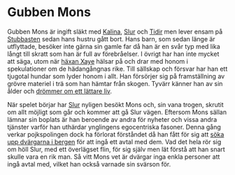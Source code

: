 # Gubben Mons

Gubben Mons är ingift släkt med [Kalina](fru_kalina.html), [Slur](slur.html) och [Tidir](tidir.html) men lever ensam på [Stubbasten](stubbasten.html) sedan hans hustru gått bort. Hans barn, som sedan länge är utflyttade, besöker inte gärna sin gamle far då han är en svår typ med lika långt till skratt som han är full av förebråelser. I övrigt har han inte mycket att säga, utom när [häxan Xaye](xaye_askmara.html) hälsar på och drar med honom i spekulationer om de hädangångnas rike. Till sällskap och försvar har han ett tjugotal hundar som lyder honom i allt. Han försörjer sig på framställning av grövre materiel i trä som han hämtar från skogen. Tyvärr känner han av sin ålder och [drömmer om ett lättare liv](xaye_askmara.html#en-riskabel-plan).

När spelet börjar har [Slur](slur.html) nyligen besökt Mons och, sin vana trogen, skrutit om allt möjligt som går och kommer att gå Slur vägen. Eftersom Mons sällan lämnar sin boplats är han beroende av andra för nyheter och vissa andra tjänster varför han uthärdar ynglingens egocentriska fasoner. Denna gång verkar pojkspolingen dock ha förlorat förståndet då han fått för sig att [söka upp dvärgarna i bergen](kung_göff.html#garin-raffir) för att ingå ett avtal med dem. Vad det hela rör sig om höll Slur, med ett överlägset flin, för sig själv men lät förstå att han snart skulle vara en rik man. Så vitt Mons vet är dvärgar inga enkla personer att ingå avtal med, vilket han också varnade sin svärson för.


